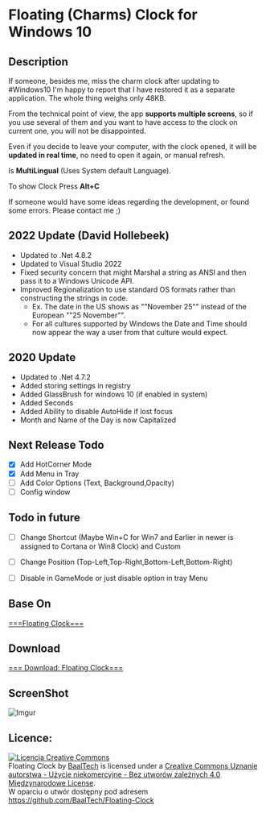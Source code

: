 # Floating (Charms) Clock for Windows 10 

## Description
If someone, besides me, miss the charm clock after updating to ‪#‎Windows10‬ I'm happy to report that I have restored it as a separate application. The whole thing weighs only 48KB. 

From the technical point of view, the app **supports multiple screens**, so if you use several of them and you want to have access to the clock on current one, you will not be disappointed.

Even if you decide to leave your computer, with the clock opened, it will be **updated in real time**, no need to open it again, or manual refresh.

Is **MultiLingual** (Uses System default Language).

To show Clock Press **Alt+C**

If someone would have some ideas regarding the development, or found some errors. Please contact me ;)

## 2022 Update (David Hollebeek)
* Updated to .Net 4.8.2
* Updated to Visual Studio 2022
* Fixed security concern that might Marshal a string as ANSI and then pass it to a Windows Unicode API.
* Improved Regionalization to use standard OS formats rather than constructing the strings in code.
	- Ex.  The date in the US shows as ""November 25"" instead of the European ""25 November"".
	- For all cultures supported by Windows the Date and Time should now appear the way a user from that culture would expect.


## 2020 Update
* Updated to .Net 4.7.2
* Added storing settings in registry
* Added GlassBrush for windows 10 (if enabled in system)
* Added Seconds
* Added Ability to disable AutoHide if lost focus
* Month and Name of the Day is now Capitalized

## Next Release Todo
* [x] Add HotCorner Mode
* [x] Add Menu in Tray
* [ ] Add Color Options (Text, Background,Opacity)
* [ ] Config window

## Todo in future
* [ ] Change Shortcut (Maybe Win+C for Win7 and Earlier in newer is assigned to Cortana or Win8 Clock) and Custom
* [ ] Change Position (Top-Left,Top-Right,Bottom-Left,Bottom-Right)
* [ ] Disable in GameMode or just disable option in tray Menu


## Base On
[===Floating Clock===](https://github.com/BaalTech/Floating-Clock/releases/latest)
## Download
[=== Download: Floating Clock===](https://github.com/b33k3rm1n3r/Floating-Clock/releases/latest)
## ScreenShot
![Imgur](http://i.imgur.com/CRTL9Rj.png)
## Licence: 
<a rel="license" href="http://creativecommons.org/licenses/by-nc-nd/4.0/"><img alt="Licencja Creative Commons" style="border-width:0" src="https://i.creativecommons.org/l/by-nc-nd/4.0/88x31.png" /></a><br /><span xmlns:dct="http://purl.org/dc/terms/" property="dct:title">Floating Clock</span> by <a xmlns:cc="http://creativecommons.org/ns#" href="https://github.com/BaalTech/" property="cc:attributionName" rel="cc:attributionURL">BaalTech</a> is licensed under a <a rel="license" href="http://creativecommons.org/licenses/by-nc-nd/4.0/">Creative Commons Uznanie autorstwa - Użycie niekomercyjne - Bez utworów zależnych 4.0 Międzynarodowe License</a>.<br />W oparciu o utwór dostępny pod adresem <a xmlns:dct="http://purl.org/dc/terms/" href="https://github.com/BaalTech/Floating-Clock" rel="dct:source">https://github.com/BaalTech/Floating-Clock</a>
